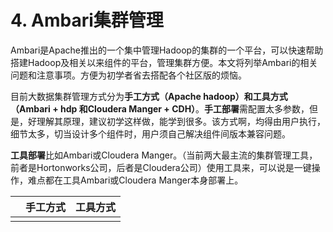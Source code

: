 # 4. Ambari集群管理

Ambari是Apache推出的一个集中管理Hadoop的集群的一个平台，可以快速帮助搭建Hadoop及相关以来组件的平台，管理集群方便。本文将列举Ambari的相关问题和注意事项。方便为初学者省去搭配各个社区版的烦恼。

目前大数据集群管理方式分为**手工方式（Apache hadoop）和工具方式（Ambari + hdp 和Cloudera Manger + CDH）**。**手工部署**需配置太多参数，但是，好理解其原理，建议初学这样做，能学到很多。该方式啊，均得由用户执行，细节太多，切当设计多个组件时，用户须自己解决组件间版本兼容问题。

**工具部署**比如Ambari或Cloudera Manger。（当前两大最主流的集群管理工具，前者是Hortonworks公司，后者是Cloudera公司）使用工具来，可以说是一键操作，难点都在工具Ambari或Cloudera Manger本身部署上。

|  | 手工方式 | 工具方式 |
| :--- | :--- | :--- |
|  |  |  |



